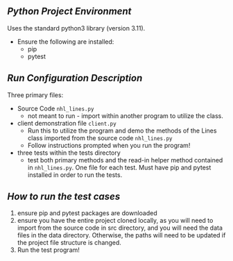 ## *Python Project Environment*
Uses the standard python3 library (version 3.11). 
* Ensure the following are installed:
  * pip
  * pytest

## *Run Configuration Description*
Three primary files:
* Source Code `nhl_lines.py`
  * not meant to run - import within another program to utilize the class.
* client demonstration file `client.py`
  * Run this to utilize the program and demo the methods of the Lines class imported from the source code `nhl_lines.py`
  * Follow instructions prompted when you run the program!
* three tests within the tests directory
  * test both primary methods and the read-in helper method contained in `nhl_lines.py`. One file for each test. Must
    have pip and pytest installed in order to run the tests.

## *How to run the test cases*
1. ensure pip and pytest packages are downloaded
2. ensure you have the entire project cloned locally, as you will need to import from the source code in src directory, 
   and you will need the data files in the data directory. Otherwise, the paths will need to be updated if the project 
   file structure is changed.
3. Run the test program!

